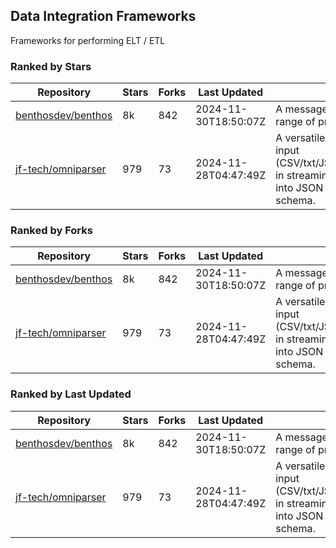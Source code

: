 ## Data Integration Frameworks

Frameworks for performing ELT / ETL

### Ranked by Stars

| Repository | Stars | Forks | Last Updated | Description | 
|------------|-------|-------|--------------|-------------|
| [benthosdev/benthos](https://github.com/benthosdev/benthos) | 8k | 842 | 2024-11-30T18:50:07Z |  A message streaming bridge between a range of protocols. |
| [jf-tech/omniparser](https://github.com/jf-tech/omniparser) | 979 | 73 | 2024-11-28T04:47:49Z |  A versatile ETL library that parses text input (CSV/txt/JSON/XML/EDI/X12/EDIFACT/etc) in streaming fashion and transforms data into JSON output using data-driven schema. |

### Ranked by Forks

| Repository | Stars | Forks | Last Updated | Description | 
|------------|-------|-------|--------------|-------------|
| [benthosdev/benthos](https://github.com/benthosdev/benthos) | 8k | 842 | 2024-11-30T18:50:07Z |  A message streaming bridge between a range of protocols. |
| [jf-tech/omniparser](https://github.com/jf-tech/omniparser) | 979 | 73 | 2024-11-28T04:47:49Z |  A versatile ETL library that parses text input (CSV/txt/JSON/XML/EDI/X12/EDIFACT/etc) in streaming fashion and transforms data into JSON output using data-driven schema. |

### Ranked by Last Updated

| Repository | Stars | Forks | Last Updated | Description | 
|------------|-------|-------|--------------|-------------|
| [benthosdev/benthos](https://github.com/benthosdev/benthos) | 8k | 842 | 2024-11-30T18:50:07Z |  A message streaming bridge between a range of protocols. |
| [jf-tech/omniparser](https://github.com/jf-tech/omniparser) | 979 | 73 | 2024-11-28T04:47:49Z |  A versatile ETL library that parses text input (CSV/txt/JSON/XML/EDI/X12/EDIFACT/etc) in streaming fashion and transforms data into JSON output using data-driven schema. |

